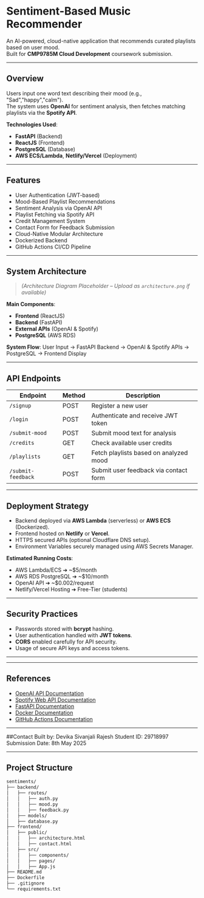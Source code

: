 # Sentiment-Based Music Recommender

An AI-powered, cloud-native application that recommends curated playlists based on user mood.  
Built for **CMP9785M Cloud Development** coursework submission.

---

## Overview

Users input one word text describing their mood (e.g., "Sad","happy","calm").  
The system uses **OpenAI** for sentiment analysis, then fetches matching playlists via the **Spotify API**.

**Technologies Used**:
- **FastAPI** (Backend)
- **ReactJS** (Frontend)
- **PostgreSQL** (Database)
- **AWS ECS/Lambda**, **Netlify/Vercel** (Deployment)

---

## Features

- User Authentication (JWT-based)
- Mood-Based Playlist Recommendations
- Sentiment Analysis via OpenAI API
- Playlist Fetching via Spotify API
- Credit Management System
- Contact Form for Feedback Submission
- Cloud-Native Modular Architecture
- Dockerized Backend
- GitHub Actions CI/CD Pipeline

---

## System Architecture

> *(Architecture Diagram Placeholder – Upload as `architecture.png` if available)*

**Main Components**:
- **Frontend** (ReactJS)
- **Backend** (FastAPI)
- **External APIs** (OpenAI & Spotify)
- **PostgreSQL** (AWS RDS)

**System Flow**:
User Input → FastAPI Backend → OpenAI & Spotify APIs → PostgreSQL → Frontend Display


---

## API Endpoints

| Endpoint            | Method | Description                            |
|---------------------|--------|----------------------------------------|
| `/signup`           | POST   | Register a new user                    |
| `/login`            | POST   | Authenticate and receive JWT token     |
| `/submit-mood`      | POST   | Submit mood text for analysis          |
| `/credits`          | GET    | Check available user credits           |
| `/playlists`        | GET    | Fetch playlists based on analyzed mood |
| `/submit-feedback`  | POST   | Submit user feedback via contact form  |

---

## Deployment Strategy

- Backend deployed via **AWS Lambda** (serverless) or **AWS ECS** (Dockerized).
- Frontend hosted on **Netlify** or **Vercel**.
- HTTPS secured APIs (optional Cloudflare DNS setup).
- Environment Variables securely managed using AWS Secrets Manager.

**Estimated Running Costs**:
- AWS Lambda/ECS ➔ ~$5/month
- AWS RDS PostgreSQL ➔ ~$10/month
- OpenAI API ➔ ~$0.002/request
- Netlify/Vercel Hosting ➔ Free-Tier (students)

---

## Security Practices

- Passwords stored with **bcrypt** hashing.
- User authentication handled with **JWT tokens**.
- **CORS** enabled carefully for API security.
- Usage of secure API keys and access tokens.

---
---

## References

- [OpenAI API Documentation](https://platform.openai.com/docs)
- [Spotify Web API Documentation](https://developer.spotify.com/documentation/web-api/)
- [FastAPI Documentation](https://fastapi.tiangolo.com/)
- [Docker Documentation](https://docs.docker.com/)
- [GitHub Actions Documentation](https://docs.github.com/en/actions)

---

##Contact
Built by: Devika Sivanjali Rajesh
Student ID: 29718997
Submission Date: 8th May 2025

---

## Project Structure

```bash
sentiments/
├── backend/
│   ├── routes/
│   │   ├── auth.py
│   │   ├── mood.py
│   │   ├── feedback.py
│   ├── models/
│   ├── database.py
├── frontend/
│   ├── public/
│   │   ├── architecture.html
│   │   ├── contact.html
│   ├── src/
│   │   ├── components/
│   │   ├── pages/
│   │   ├── App.js
├── README.md
├── Dockerfile
├── .gitignore
└── requirements.txt
